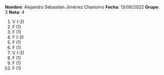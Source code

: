 **Nombre**: Alejandro Sebastián Jiménez Chamorro
**Fecha**: 13/06/2022
**Grupo**: 2
**Nota:** 4

1. V (-2)
2. F (1)
3. F (1)
4. F (-2)
5. F (1)
6. F (1)
7. V (-2)
8. F (1)
9. F (1)
10. F (1)